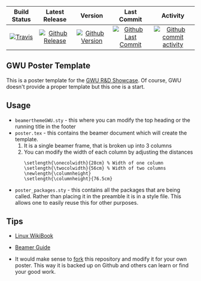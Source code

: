| Build Status                             | Latest Release                                      | Version                                            | Last Commit                                                    | Activity                                    |
| :--------------------------------------: | :--------------------------:                        | :----:                                             | :------:                                                       | :------:                                    |
| [![Travis][travis_shield]][travis]       | [![Github Release][release_shield]][github_release] | [![Github Version][version_shield]][github_version] | [![Github Last Commit][last_commit_shield]][github_last_commit] | [![Github commit activity][activity_shield]][github_activity] |


[travis_shield]: https://travis-ci.org/fdcl-gwu/poster_template.svg?branch=master
[release_shield]: https://img.shields.io/github/release/fdcl-gwu/poster_template.svg
[version_shield]: https://badge.fury.io/gh/fdcl-gwu%2Fposter_template.svg
[last_commit_shield]: https://img.shields.io/github/last-commit/fdcl-gwu/poster_template.svg
[activity_shield]: https://img.shields.io/github/commit-activity/y/fdcl-gwu/poster_template.svg

[travis]: https://travis-ci.org/fdcl-gwu/poster_template
[github_release]: https://github.com/fdcl-gwu/poster_template/releases/latest
[github_version]: https://badge.fury.io/gh/fdcl-gwu%2Fposter_template
[github_last_commit]: https://github.com/fdcl-gwu/poster_template/commits/master
[github_activity]: https://github.com/fdcl-gwu/poster_template/graphs/commit-activity
## GWU Poster Template

This is a poster template for the [GWU R&D Showcase](https://www.seas.gwu.edu/RDshowcase).
Of course, GWU doesn't provide a proper template but this one is a start. 

## Usage

* `beamerthemeGWU.sty` - this where you can modify the top heading or the running title in the footer
* `poster.tex` - this contains the beamer document which will create the template.
    1. It is a single beamer frame, that is broken up into 3 columns
    2. You can modify the width of each column by adjusting the distances
        ~~~
        \setlength{\onecolwidth}{28cm} % Width of one column
        \setlength{\twocolwidth}{56cm} % Width of two columns
        \newlength{\columnheight}
        \setlength{\columnheight}{76.5cm}
        ~~~
* `poster_packages.sty` - this contains all the packages that are being called. 
Rather than placing it in the preamble it is in a style file. 
This allows one to easily reuse this for other purposes. 

## Tips

* [Linux WikiBook](https://en.wikibooks.org/wiki/Linux_Guide)
* [Beamer Guide](http://tug.ctan.org/macros/latex/contrib/beamer/doc/beameruserguide.pdf)

* It would make sense to [fork](https://help.github.com/articles/fork-a-repo/) this repository and modify it for your own poster. 
This way it is backed up on Github and others can learn or find your good work. 
